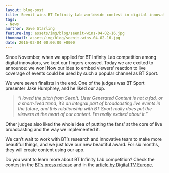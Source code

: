 ```yaml
---
layout: blog-post
title: Seenit wins BT Infinity Lab worldwide contest in digital innovation
tags:
- News
aurthor: Dave Starling
feature-img: assets/img/blog/seenit-wins-04-02-16.jpg
thumbnail: assets/img/blog/seenit-wins-04-02-16.jpg
date: 2016-02-04 00:00:00 +0000
---
```

Since November, when we applied for BT Infinity Lab competition among digital innovators, we kept our fingers crossed. Today we are excited to announce: we won! Now our idea to embed viewers’ reaction to live coverage of events could be used by such a popular channel as BT Sport.

We were seven finalists in the end. One of the judges was BT Sport presenter Jake Humphrey, and he liked our app.

> _“I loved the pitch from SeenIt. User Generated Content is not a fad, or a short-lived trend, it’s an integral part of broadcasting live events in the future, and this relationship with BT Sport really does put the viewers at the heart of our content. I’m really excited about it.”_

Other judges also liked the whole idea of putting the fans’ at the core of live broadcasting and the way we implemented it.

We can’t wait to work with BT’s research and innovative team to make more beautiful things, and we just love our new beautiful award. For six months, they will create content using our app.

Do you want to learn more about BT Infinity Lab competition? Check the contest in the [BT’s press release](http://www.digitaltveurope.com/2016/02/04/bt-backs-sports-startup-seenit/) and in the [article by Digital TV Europe.](http://www.digitaltveurope.com/2015/11/03/bt-launches-sport-focused-start-up-competition/)